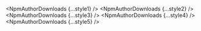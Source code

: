 <script>
  import { NpmAuthorDownloads } from 'svelte-shields'
  import type { NpmAuthorDownloadsPropsType } from 'svelte-shields';

  const style1: NpmAuthorDownloadsPropsType = {
    author: 'shinichiokada'
    logo: '',
    style: 'flat',
  }
  const style2: NpmAuthorDownloadsPropsType = {
    author: 'shinichiokada'
    logo: '',
    style: 'flat-square',
  }
  const style3: NpmAuthorDownloadsPropsType = {
    author: 'shinichiokada'
    logo: '',
    style: 'for-the-badge',
  }
  const style4: NpmAuthorDownloadsPropsType = {
    author: 'shinichiokada'
    logo: '',
    style: 'plastic',
  }
  const style5: NpmAuthorDownloadsPropsType = {
    author: 'shinichiokada'
    logo: '',
    style: 'social',
  }
</script>

<NpmAuthorDownloads {...style1} />
<NpmAuthorDownloads {...style2} />
<NpmAuthorDownloads {...style3} />
<NpmAuthorDownloads {...style4} />
<NpmAuthorDownloads {...style5} />